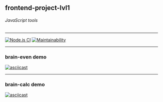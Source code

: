 ## frontend-project-lvl1

###### JavaScript tools

---

[![Node.js CI](https://github.com/alex-ismailov/frontend-project-lvl1/workflows/Node.js%20CI/badge.svg)](https://github.com/alex-ismailov/frontend-project-lvl1/actions)
[![Maintainability](https://api.codeclimate.com/v1/badges/22e19349e341eddcdc3e/maintainability)](https://codeclimate.com/github/alex-ismailov/frontend-project-lvl1/maintainability)

---

### brain-even demo
[![asciicast](https://asciinema.org/a/308792.svg)](https://asciinema.org/a/308792)

---

### brain-calc demo
[![asciicast](https://asciinema.org/a/x9eAXtp8Fv7E1l6uHrjhm6OMG.svg)](https://asciinema.org/a/x9eAXtp8Fv7E1l6uHrjhm6OMG)